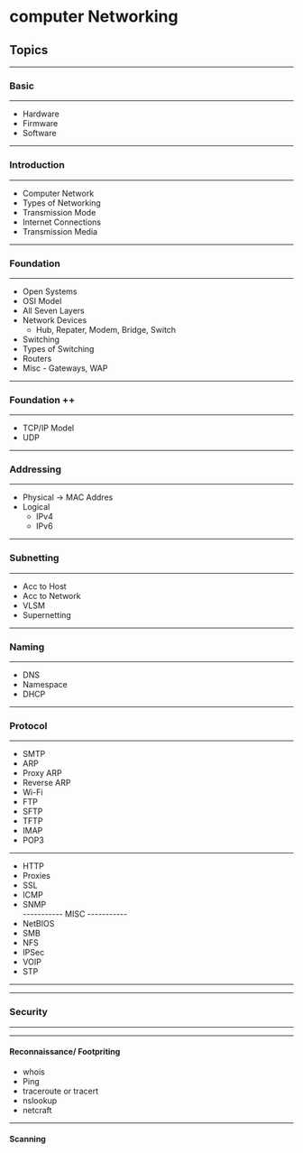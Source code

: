 # computer Networking

## Topics
----------------------------------
### Basic
----------------------------------
  * Hardware
  * Firmware
  * Software
----------------------------------
### Introduction
----------------------------------
  * Computer Network
  * Types of Networking
  * Transmission Mode
  * Internet Connections
  * Transmission Media
----------------------------------
### Foundation
----------------------------------
  * Open Systems
  * OSI Model
  * All Seven Layers
  * Network Devices
    - Hub, Repater, Modem, Bridge, Switch
  * Switching
  * Types of Switching
  * Routers
  * Misc - Gateways, WAP
----------------------------------
### Foundation ++
----------------------------------
  * TCP/IP Model
  * UDP
----------------------------------
### Addressing
----------------------------------
  * Physical -> MAC Addres
  * Logical
     - IPv4 
     - IPv6
----------------------------------
### Subnetting
---------------------------------- 
  * Acc to Host
  * Acc to Network
  * VLSM
  * Supernetting
----------------------------------
### Naming
---------------------------------- 
  * DNS
  * Namespace
  * DHCP
----------------------------------
### Protocol
---------------------------------- 
  * SMTP
  * ARP
  * Proxy ARP
  * Reverse ARP
  * Wi-Fi
  * FTP
  * SFTP
  * TFTP
  * IMAP
  * POP3
----------------------------------
  * HTTP
  * Proxies
  * SSL
  * ICMP
  * SNMP <br>
-----------  MISC  -----------
  * NetBIOS
  * SMB
  * NFS
  * IPSec
  * VOIP
  * STP

----------------------------------
----------------------------------
### Security 
----------------------------------
----------------------------------
#### Reconnaissance/ Footpriting
  * whois
  * Ping
  * traceroute or tracert
  * nslookup
  * netcraft
----------------------------------
#### Scanning



